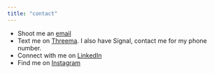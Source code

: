 ```yaml
---
title: "contact"
---
```


- Shoot me an [email](mailto:blog@valentinhuber.me)
- Text me on [Threema](https://threema.id/2AJEWTX5). I also have Signal, contact me for my phone number.
- Connect with me on [LinkedIn](https://www.linkedin.com/in/valentin-huber-66612b291/)
- Find me on [Instagram](https://instagram.com/valentinchuber)
